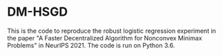 # DM-HSGD

This is the code to reproduce the robust logistic regression experiment in the paper "A Faster Decentralized Algorithm for Nonconvex Minimax Problems" in NeurIPS 2021. The code is run on Python 3.6. 
